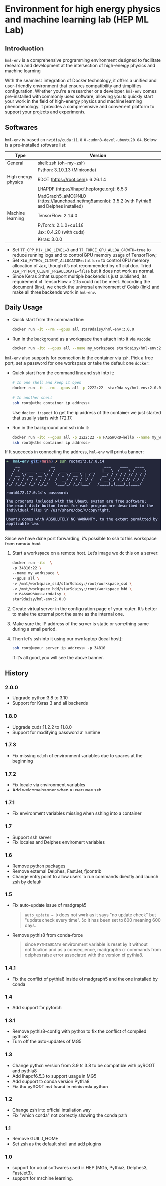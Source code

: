 # Environment for high energy physics and machine learning lab (HEP ML Lab)

## Introduction

`hml-env` is a comprehensive programming environment designed to facilitate research and development at the intersection of high-energy physics and machine learning. 

With the seamless integration of Docker technology, it offers a unified and user-friendly environment that ensures compatibility and simplifies configuration. Whether you're a researcher or a developer, `hml-env` comes pre-installed with commonly used software, allowing you to quickly start your work in the field of high-energy physics and machine learning phenomenology. It provides a comprehensive and convenient platform to support your projects and experiments.

## Softwares

`hml-env` is based on `nvidia/cuda:11.8.0-cudnn8-devel-ubuntu20.04`. Below is a pre-installed software list:

| Type                | Version                                                                                         |
| ------------------- | ----------------------------------------------------------------------------------------------- |
| General             | shell: zsh (oh-my-zsh)                                                                          |
|                     | Python: 3.10.13 (Miniconda)                                                                     |
| High energy physics | ROOT (https://root.cern): 6.26.14                                                               |
|                     | LHAPDF (https://lhapdf.hepforge.org): 6.5.3                                                     |
|                     | MadGraph5_aMC@NLO (https://launchpad.net/mg5amcnlo): 3.5.2 (with Pythia8 and Delphes installed) |
| Machine learning    | TensorFlow: 2.14.0                                                                              |
|                     | PyTorch: 2.1.0+cu118                                                                            |
|                     | Jax: 0.4.20 (with cuda)                                                                         |
|                     | Keras: 3.0.0                                                                                    |

- Set `TF_CPP_MIN_LOG_LEVEL=3` and `TF_FORCE_GPU_ALLOW_GROWTH=true` to reduce running logs and to control GPU memory usage of TensorFlow;
- Set `XLA_PYTHON_CLIENT_ALLOCATOR=platform` to control GPU memory allocation of Jax, though it’s not recommended by official doc. Tried `XLA_PYTHON_CLIENT_PREALLOCATE=false` but it does not work as normal.
- Since Keras 3 that support multiple backends is just published, its requirement of TensorFlow > 2.15 could not be meet. According the document ([link](https://keras.io/getting_started/)), we check the universal environment of Colab ([link](https://colab.sandbox.google.com/drive/13cpd3wCwEHpsmypY9o6XB6rXgBm5oSxu)) and make all three backends work in `hml-env`.

## Daily Usage

- Quick start from the command line:
    
    ```bash
    docker run -it --rm --gpus all star9daisy/hml-env:2.0.0
    ```
    
- Run in the background as a workspace then attach into it via `Vscode`:
    
    ```bash
    docker run -itd --gpus all --name my_workspace star9daisy/hml-env:2.0.0
    ```
    

`hml-env` also supports for connection to the container via `ssh`. Pick a free port,  set a password for one workspace or take the default one `docker`:

- Quick start from the command line and ssh into it:
    
    ```bash
    # In one shell and keep it open
    docker run -it --rm --gpus all -p 2222:22  star9daisy/hml-env:2.0.0
    
    # In another shell
    ssh root@<the container ip address>
    ```
    
    Use `docker inspect` to get the ip address of the container we just started that usually starts with 172.17.
    
- Run in the background and ssh into it:
    
    ```bash
    docker run -itd --gpus all -p 2222:22 -e PASSWORD=hello --name my_workspace star9daisy/hml-env:2.0.0
    ssh root@<the container ip address>
    ```
    

If It succeeds in connecting the address, `hml-env` will print a banner:

![banner](images/banner.png)

Since we have done port forwarding, it’s possible to ssh to this workspace from remote host:

1. Start a workspace on a remote host. Let’s image we do this on a server:
    
    ```bash
    docker run -itd  \
    -p 34810:22 \
    --name my_workspace \
    --gpus all \
    -v /mnt/workspace_ssd/star9daisy:/root/workspace_ssd \
    -v /mnt/workspace_hdd/star9daisy:/root/workspace_hdd \
    -e PASSWORD=star9daisy \
    star9daisy/hml-env:2.0.0
    ```
    
2. Create virtual server in the configuration page of your router. It’s better to make the external port the same as the internal one.
3. Make sure the IP address of the server is static or something same during a small period.
4. Then let’s ssh into it using our own laptop (local host):
    
    ```bash
    ssh root@<your server ip address> -p 34810
    ```
    
    If it’s all good, you will see the above banner.

## History

### 2.0.0
- Upgrade python:3.8 to 3.10
- Support for Keras 3 and all backends

### 1.8.0
- Upgrade cuda:11.2.2 to 11.8.0
- Support for modifying password at runtime

### 1.7.3
- Fix missing catch of environment variables due to spaces at the beginning

### 1.7.2
- Fix locale via environment variables
- Add welcome banner when a user uses ssh

### 1.7.1
- Fix environment variables missing when sshing into a container

### 1.7
- Support ssh server
- Fix locales and Delphes enviroment variables

### 1.6
- Remove python packages
- Remove external Delphes, FastJet, fjcontrib
- Change entry point to allow users to run commands directly and launch zsh by
  default

### 1.5
- Fix auto-update issue of madgraph5
    > `auto_update = 0` does not work as it says "no update check" but "update check every time". So it has been set to 600 meaning 600 days.
- Remove pythia8 from conda-force
    > since `PYTHIA8DATA` environment variable is reset by it without notification and as a consequence, madgraph5 or commands from delphes raise error associated with the version of pythia8.

### 1.4.1
- Fix the conflict of pythia8 inside of madgraph5 and the one installed by conda

### 1.4
- Add support for pytorch

### 1.3.1
- Remove pythia8-config with python to fix the conflict of compiled pythia8
- Turn off the auto-updates of MG5

### 1.3
- Change python version from 3.9 to 3.8 to be compatible with pyROOT and pythia8
- Add lhapdf6.5.3 to support usage in MG5
- Add support to conda version Pythia8
- Fix the pyROOT not found in miniconda python

### 1.2
- Change zsh into official intallation way
- Fix "which conda" not correctly showing the conda path

### 1.1
- Remove GUILD_HOME
- Set zsh as the default shell and add plugins

### 1.0
- support for usual softwares used in HEP (MG5, Pythia8, Delphes3, FastJet3).
- support for machine learning.
